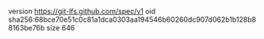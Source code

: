 version https://git-lfs.github.com/spec/v1
oid sha256:68bce70e51c0c81a1dca0303aa194546b60260dc907d062b1b128b88163be76b
size 646
